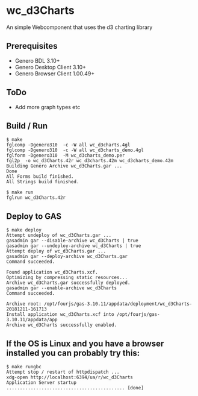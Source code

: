 # wc_d3Charts
An simple Webcomponent that uses the d3 charting library

## Prerequisites

* Genero BDL 3.10+
* Genero Desktop Client 3.10+
* Genero Browser Client 1.00.49+

## ToDo

* Add more graph types etc

## Build / Run

```
$ make
fglcomp -Dgenero310  -c -W all wc_d3charts.4gl
fglcomp -Dgenero310  -c -W all wc_d3charts_demo.4gl
fglform -Dgenero310  -M wc_d3charts_demo.per
fgl2p  -o wc_d3Charts.42r wc_d3charts.42m wc_d3charts_demo.42m  
Building Genero Archive wc_d3Charts.gar ...
Done
All Forms build finished.
All Strings build finished.

$ make run
fglrun wc_d3Charts.42r
```

## Deploy to GAS

```
$ make deploy
Attempt undeploy of wc_d3Charts.gar ...
gasadmin gar --disable-archive wc_d3Charts | true
gasadmin gar --undeploy-archive wc_d3Charts | true
Attempt deploy of wc_d3Charts.gar ...
gasadmin gar --deploy-archive wc_d3Charts.gar
Command succeeded.

Found application wc_d3Charts.xcf.
Optimizing by compressing static resources...
Archive wc_d3Charts.gar successfully deployed.
gasadmin gar --enable-archive wc_d3Charts
Command succeeded.

Archive root: /opt/fourjs/gas-3.10.11/appdata/deployment/wc_d3Charts-20181211-161713
Install application wc_d3Charts.xcf into /opt/fourjs/gas-3.10.11/appdata/app
Archive wc_d3Charts successfully enabled.
```

## If the OS is Linux and you have a browser installed you can probably try this:

```
$ make rungbc
Attempt stop / restart of httpdispatch ...
xdg-open http://localhost:6394/ua/r/wc_d3Charts
Application Server startup ............................................ [done]
```

